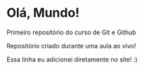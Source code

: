 # Olá, Mundo!
  Primeiro repositório do curso de Git e Github

  Repositório criado durante uma aula ao vivo!

  Essa linha eu adicionei diretamente no site! :)
